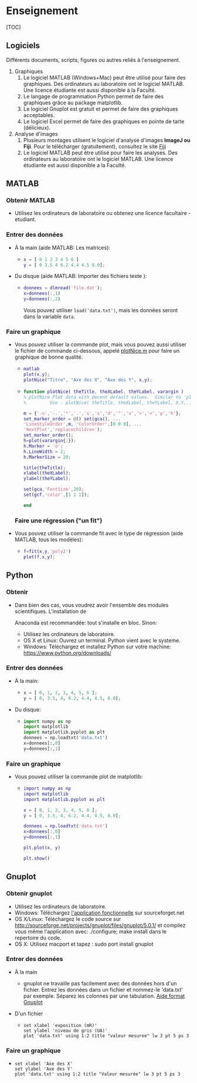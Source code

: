 # Enseignement

[TOC]

## Logiciels

Différents documents, scripts, figures ou autres reliés à l'enseignement.

1. Graphiques
   1. Le logiciel MATLAB (Windows+Mac) peut être utilisé pour faire des graphiques. Des ordinateurs au laboratoire ont le logiciel MATLAB.  Une licence étudiante est aussi disponible à la Faculté.
   2. Le langage de programmation Python permet de faire des graphiques grâce au package matplotlib.
   3. Le logiciel Gnuplot est gratuit et permet de faire des graphiques acceptables.
   4. Le logiciel Excel permet de faire des graphiques en pointe de tarte (délicieux).
2. Analyse d'images
   1. Plusieurs montages utilsent le logiciel d'analyse d'images **ImageJ ou Fiji**. Pour le télécharger (gratuitement), consultez le site [Fiji](http://fiji.sc/Fiji)
   2. Le logiciel MATLAB peut être utilisé pour faire les analyses. Des ordinateurs au laboratoire ont le logiciel MATLAB.  Une licence étudiante est aussi disponible a la Faculté.

## MATLAB

### Obtenir MATLAB

- Utilisez les ordinateurs de laboratoire ou obtenez une licence facultaire - etudiant.

### Entrer des données

- À la main (aide MATLAB: Les matrices):

   - ```matlab
     x = [ 0 1 2 3 4 5 6 ]	
     y = [ 0 3.5 4 6.2 4.4 4.5 8.0];
     ```

- Du disque (aide MATLAB: Importer des fichiers texte ):

  - ```matlab
    donnees = dlmread('file.dat');
    x=donnees(:,1)
    y=donnees(:,2)
    ```

    Vous pouvez utiliser ```load('data.txt')```, mais les données seront dans la variable ```data```.

### Faire un graphique

- Vous pouvez utiliser la commande plot, mais vous pouvez aussi utiliser le fichier de commande ci-dessous, appelé [plotNice.m](./SRC/plotNice.m) pour faire un graphique de bonne qualité.
  - ```matlab
    matlab
    plot(x,y);
    plotNice("Titre", "Axe des X", "Axe des Y", x,y);
    ```
  - ```matlab
    function plotNice( theTitle, theXLabel, theYLabel, varargin )
    % plotNice Plot data with decent default values.  Similar to 'plot'.
    %         Use : plotNice( theTitle, theXLabel, theYLabel, X,Y,... )
    
    m = {'-o','-.','*','.','x','s','d','^','v','>','<','p','h'};
    set_marker_order = @() set(gca(), ...
    'LineStyleOrder',m, 'ColorOrder',[0 0 0], ...
    'NextPlot','replacechildren');
    set_marker_order();
    h=plot(varargin{:});
    h.Marker = 'o';
    h.LineWidth = 2;
    h.MarkerSize = 20;  
    
    title(theTitle);
    xlabel(theXLabel);
    ylabel(theYLabel);
    
    set(gca,'FontSize',20);
    set(gcf,'color',[1 1 1]);
    
    end
    ```
  ### Faire une régression ("un fit")

- Vous pouvez utiliser la commande fit avec le type de régression (aide MATLAB, tous les modèles):

  - ```matlab
    f=fit(x,y,'poly2')
    plot(f,x,y);
    ```

## Python

### Obtenir

- Dans bien des cas, vous voudrez avoir l'ensemble des modules scientifiques.  L'installation de

  Anaconda est recommandée: tout s'installe en bloc. Sinon:

  - Utilisez les ordinateurs de laboratoire.
  - OS X et Linux: Ouvrez un terminal.  Python vient avec le systeme.
  - Windows: Téléchargez et installez Python sur votre machine: <https://www.python.org/downloads/>

### Entrer des données

- À la main:
  - ```python
    x = [ 0, 1, 2, 3, 4, 5, 6 ];
    y = [ 0, 3.5, 4, 6.2, 4.4, 4.5, 8.0];
    ```
- Du disque:
  - ```python
    import numpy as np
    import matplotlib
    import matplotlib.pyplot as plt
    donnees = np.loadtxt('data.txt')
    x=donnees[:,0]
    y=donnees[:,1]
    ```
### Faire un graphique

- Vous pouvez utiliser la commande plot de matplotlib:

  - ```matlab
    import numpy as np
    import matplotlib
    import matplotlib.pyplot as plt
    
    x = [ 0, 1, 2, 3, 4, 5, 6 ];
    y = [ 0, 3.5, 4, 6.2, 4.4, 4.5, 8.0];
    
    donnees = np.loadtxt('data.txt')
    x=donnees[:,0]
    y=donnees[:,1]
    
    plt.plot(x, y)
    
    plt.show()
    ```

## Gnuplot

### Obtenir gnuplot

- Utilisez les ordinateurs de laboratoire.
- Windows: Téléchargez [l'application fonctionnelle](http://sourceforge.net/projects/gnuplot/files/gnuplot/5.0.1/) sur sourceforget.net
- OS X/Linux: Téléchargez le code source sur http://sourceforge.net/projects/gnuplot/files/gnuplot/5.0.1/ et compilez vous même l'application avec: ./configure; make install dans le repertoire du code.
- OS X: Utilisez macport et tapez : sudo port install gnuplot

### Entrer des données

- À la main

  - gnuplot ne travaille pas facilement avec des données hors d'un fichier.  Entrez les données dans un fichier et nommez-le 'data.txt' par exemple.  Séparez les colonnes par une tabulation. [Aide format Gnuplot](http://lowrank.net/gnuplot/datafile-e.html)
- D'un fichier
  - ```gnuplot
    set xlabel 'exposition (mR)'
    set ylabel 'niveau de gris (UA)'
    plot 'data.txt' using 1:2 title "valeur mesuree" lw 3 pt 5 ps 3
    ```

### Faire un graphique

- ```
  set xlabel 'Axe des X'
  set ylabel 'Axe des Y'
  plot 'data.txt' using 1:2 title "Valeur mesurée" lw 3 pt 5 ps 3
  ```
